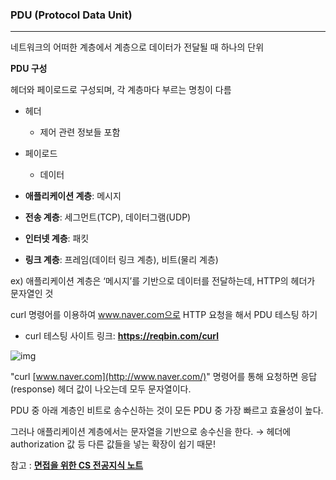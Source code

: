 ### PDU (Protocol Data Unit)

---

네트워크의 어떠한 계층에서 계층으로 데이터가 전달될 때 하나의 단위



**PDU 구성**

헤더와 페이로드로 구성되며, 각 계층마다 부르는 명칭이 다름

- 헤더
  - 제어 관련 정보들 포함
- 페이로드
  - 데이터



- **애플리케이션 계층**: 메시지
- **전송 계층**: 세그먼트(TCP), 데이터그램(UDP)
- **인터넷 계층**: 패킷
- **링크 계층**: 프레임(데이터 링크 계층), 비트(물리 계층)



ex) 애플리케이션 계층은 ‘메시지’를 기반으로 데이터를 전달하는데, HTTP의 헤더가 문자열인 것

curl 명령어를 이용하여 www.naver.com으로 HTTP 요청을 해서 PDU 테스팅 하기

- curl 테스팅 사이트 링크: **https://reqbin.com/curl**

![img](https://blog.kakaocdn.net/dn/cZBUgh/btr1KPjU1wt/kqw01JmXicEXCnvGU0QWu1/img.png)



"curl [www.naver.com](http://www.naver.com/)" 명령어를 통해 요청하면 응답(response) 헤더 값이 나오는데 모두 문자열이다.

PDU 중 아래 계층인 비트로 송수신하는 것이 모든 PDU 중 가장 빠르고 효율성이 높다.

그러나 애플리케이션 계층에서는 문자열을 기반으로 송수신을 한다. → 헤더에 authorization 값 등 다른 값들을 넣는 확장이 쉽기 때문!





참고 : [**면접을 위한 CS 전공지식 노트**](https://search.shopping.naver.com/book/catalog/32478035848?cat_id=50010920&frm=PBOKPRO&query=cs+면접&NaPm=ct%3Dlek2tw0w|ci%3D5f7c24f8231a09f6e7d9e1f2a16abb311f84205d|tr%3Dboknx|sn%3D95694|hk%3D81f9b580de8803af9d189a29d0e29135be6f780b)